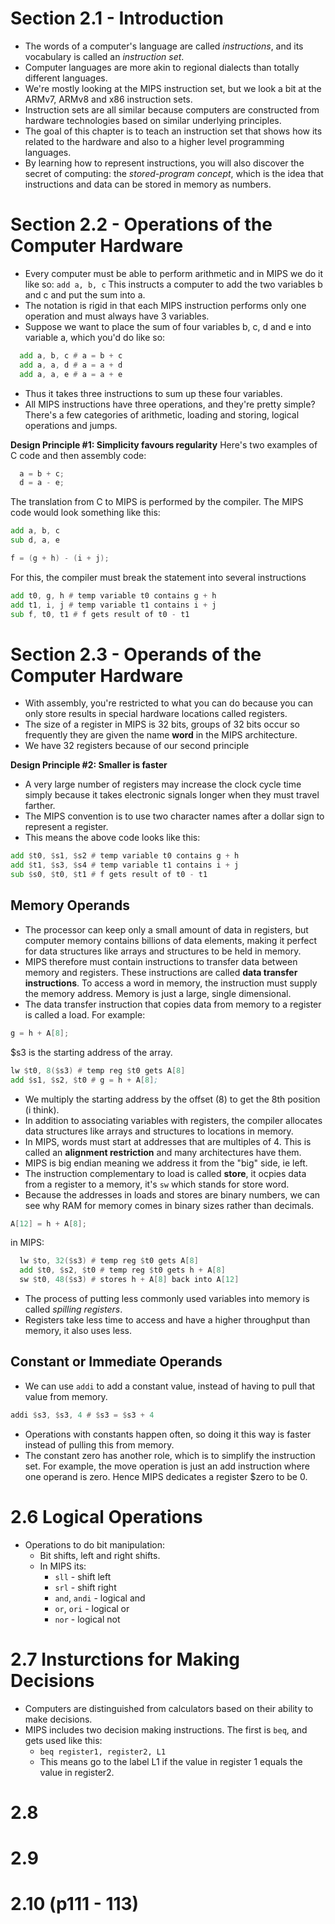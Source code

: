 # Section 2.1 - Introduction

- The words of a computer's language are called _instructions_, and its vocabulary is called an _instruction set_.
- Computer languages are more akin to regional dialects than totally different languages.
- We're mostly looking at the MIPS instruction set, but we look a bit at the ARMv7, ARMv8 and x86 instruction sets.
- Instruction sets are all similar because computers are constructed from hardware technologies based on similar underlying principles.
- The goal of this chapter is to teach an instruction set that shows how its related to the hardware and also to a higher level programming languages.
- By learning how to represent instructions, you will also discover the secret of computing: the _stored-program concept_, which is the idea that instructions and data can be stored in memory as numbers.

# Section 2.2 - Operations of the Computer Hardware

- Every computer must be able to perform arithmetic and in MIPS we do it like so:
  `add a, b, c`
  This instructs a computer to add the two variables b and c and put the sum into a.
- The notation is rigid in that each MIPS instruction performs only one operation and must always have 3 variables.
- Suppose we want to place the sum of four variables b, c, d and e into variable a, which you'd do like so:

```asm
  add a, b, c # a = b + c
  add a, a, d # a = a + d
  add a, a, e # a = a + e
```

- Thus it takes three instructions to sum up these four variables.
- All MIPS instructions have three operations, and they're pretty simple? There's a few categories of arithmetic, loading and storing, logical operations and jumps.

**Design Principle #1: Simplicity favours regularity**
Here's two examples of C code and then assembly code:

```c
  a = b + c;
  d = a - e;
```

The translation from C to MIPS is performed by the compiler. The MIPS code would look something like this:

```asm
add a, b, c
sub d, a, e
```

```c
f = (g + h) - (i + j);
```

For this, the compiler must break the statement into several instructions

```asm
add t0, g, h # temp variable t0 contains g + h
add t1, i, j # temp variable t1 contains i + j
sub f, t0, t1 # f gets result of t0 - t1
```

# Section 2.3 - Operands of the Computer Hardware

- With assembly, you're restricted to what you can do because you can only store results in special hardware locations called registers.
- The size of a register in MIPS is 32 bits, groups of 32 bits occur so frequently they are given the name **word** in the MIPS architecture.
- We have 32 registers because of our second principle

**Design Principle #2: Smaller is faster**

- A very large number of registers may increase the clock cycle time simply because it takes electronic signals longer when they must travel farther.
- The MIPS convention is to use two character names after a dollar sign to represent a register.
- This means the above code looks like this:

```asm
add $t0, $s1, $s2 # temp variable t0 contains g + h
add $t1, $s3, $s4 # temp variable t1 contains i + j
sub $s0, $t0, $t1 # f gets result of t0 - t1
```

## Memory Operands

- The processor can keep only a small amount of data in registers, but computer memory contains billions of data elements, making it perfect for data structures like arrays and structures to be held in memory.
- MIPS therefore must contain instructions to transfer data between memory and registers. These instructions are called **data transfer instructions**. To access a word in memory, the instruction must supply the memory address. Memory is just a large, single dimensional.
- The data transfer instruction that copies data from memory to a register is called a load. For example:

```c
g = h + A[8];
```

\$s3 is the starting address of the array.

```asm
lw $t0, 8($s3) # temp reg $t0 gets A[8]
add $s1, $s2, $t0 # g = h + A[8];
```

- We multiply the starting address by the offset (8) to get the 8th position (i think).
- In addition to associating variables with registers, the compiler allocates data structures like arrays and structures to locations in memory.
- In MIPS, words must start at addresses that are multiples of 4. This is called an **alignment restriction** and many architectures have them.
- MIPS is big endian meaning we address it from the "big" side, ie left.
- The instruction complementary to load is called **store**, it ocpies data from a register to a memory, it's `sw` which stands for store word.
- Because the addresses in loads and stores are binary numbers, we can see why RAM for memory comes in binary sizes rather than decimals.

```c
A[12] = h + A[8];
```

in MIPS:

```asm
  lw $to, 32($s3) # temp reg $t0 gets A[8]
  add $t0, $s2, $t0 # temp reg $t0 gets h + A[8]
  sw $t0, 48($s3) # stores h + A[8] back into A[12]
```

- The process of putting less commonly used variables into memory is called _spilling registers_.
- Registers take less time to access and have a higher throughput than memory, it also uses less.

## Constant or Immediate Operands

- We can use `addi` to add a constant value, instead of having to pull that value from memory.

```asm
addi $s3, $s3, 4 # $s3 = $s3 + 4
```

- Operations with constants happen often, so doing it this way is faster instead of pulling this from memory.
- The constant zero has another role, which is to simplify the instruction set. For example, the move operation is just an add instruction where one operand is zero. Hence MIPS dedicates a register \$zero to be 0.

# 2.6 Logical Operations

- Operations to do bit manipulation:
  - Bit shifts, left and right shifts.
  - In MIPS its:
    - `sll` - shift left
    - `srl` - shift right
    - `and`, `andi` - logical and
    - `or`, `ori` - logical or
    - `nor` - logical not

# 2.7 Insturctions for Making Decisions

- Computers are distinguished from calculators based on their ability to make decisions.
- MIPS includes two decision making instructions. The first is `beq`, and gets used like this:
  - `beq register1, register2, L1`
  - This means go to the label L1 if the value in register 1 equals the value in register2.

# 2.8

# 2.9

# 2.10 (p111 - 113)
